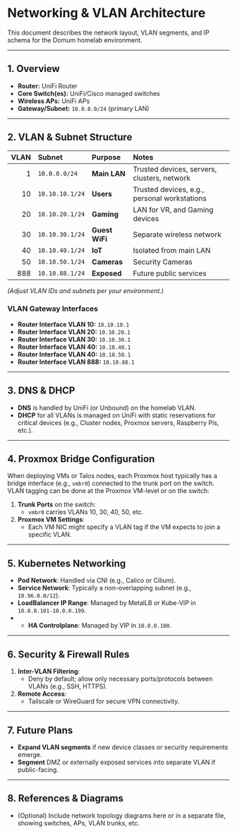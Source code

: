 # Networking & VLAN Architecture

This document describes the network layout, VLAN segments, and IP schema for the Domum homelab environment.

---

## 1. Overview

- **Router:** UniFi Router
- **Core Switch(es):** UniFi/Cisco managed switches
- **Wireless APs:** UniFi APs
- **Gateway/Subnet:** `10.0.0.0/24` (primary LAN)

---

## 2. VLAN & Subnet Structure

| VLAN | Subnet          | Purpose                      | Notes                                        |
|-----:|:----------------|:-----------------------------|:---------------------------------------------|
|  1   | `10.0.0.0/24`   | **Main LAN**                 | Trusted devices, servers, clusters, network  |
|  10  | `10.10.10.1/24`  | **Users**                    | Trusted devices, e.g., personal workstations |
|  20  | `10.10.20.1/24` | **Gaming**                   | LAN for VR, and Gaming devices               |
|  30  | `10.10.30.1/24` | **Guest WiFi**               | Separate wireless network                    |
|  40  | `10.10.40.1/24` | **IoT**                      |  Isolated from main LAN                      |
|  50  | `10.10.50.1/24` | **Cameras**                  |  Security Cameras                            |
| 888  | `10.10.88.1/24` | **Exposed**                  | Future public services                       |

*(Adjust VLAN IDs and subnets per your environment.)*

### VLAN Gateway Interfaces

- **Router Interface VLAN 10:** `10.10.10.1`
- **Router Interface VLAN 20:** `10.10.20.1`
- **Router Interface VLAN 30:** `10.10.30.1`
- **Router Interface VLAN 40:** `10.10.40.1`
- **Router Interface VLAN 40:** `10.10.50.1`
- **Router Interface VLAN 888:** `10.10.88.1`

---

## 3. DNS & DHCP

- **DNS** is handled by UniFi (or Unbound) on the homelab VLAN.  
- **DHCP** for all VLANs is managed on UniFi with static reservations for critical devices (e.g., Cluster nodes, Proxmox servers, Raspberry Pis, etc.).

---

## 4. Proxmox Bridge Configuration

When deploying VMs or Talos nodes, each Proxmox host typically has a bridge interface (e.g., `vmbr0`) connected to the trunk port on the switch. VLAN tagging can be done at the Proxmox VM-level or on the switch:

1. **Trunk Ports** on the switch:  
   - `vmbr0` carries VLANs 10, 30, 40, 50, etc.  
2. **Proxmox VM Settings**:  
   - Each VM NIC might specify a VLAN tag if the VM expects to join a specific VLAN.

---

## 5. Kubernetes Networking

- **Pod Network**: Handled via CNI (e.g., Calico or Cilium).  
- **Service Network**: Typically a non-overlapping subnet (e.g., `10.96.0.0/12`).  
- **LoadBalancer IP Range**: Managed by MetalLB or Kube-VIP in `10.0.0.101-10.0.0.199`.
- - **HA Controlplane**: Managed by VIP in `10.0.0.100`.

---

## 6. Security & Firewall Rules

1. **Inter-VLAN Filtering**:  
   - Deny by default; allow only necessary ports/protocols between VLANs (e.g., SSH, HTTPS).  
2. **Remote Access**:  
   - Tailscale or WireGuard for secure VPN connectivity.  

---

## 7. Future Plans

- **Expand VLAN segments** if new device classes or security requirements emerge.  
- **Segment** DMZ or externally exposed services into separate VLAN if public-facing.  

---

## 8. References & Diagrams

- (Optional) Include network topology diagrams here or in a separate file, showing switches, APs, VLAN trunks, etc.